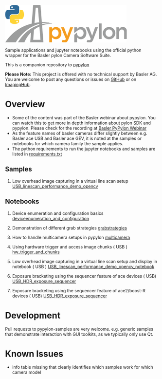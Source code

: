 ![pypylon](docs/images/Pypylon_grey_RZ_400px.png "pypylon")

Sample applications and jupyter notebooks using the official python wrapper for the Basler pylon Camera Software Suite.

This is a companion repository to [pypylon](https://github.com/basler/pypylon)

**Please Note:**
This project is offered with no technical support by Basler AG.
You are welcome to post any questions or issues on [GitHub](https://github.com/basler/pypylon-samples) or on [ImagingHub](https://www.imaginghub.com).

# Overview

 * Some of the content was part of the Basler webinar about pypylon. You can watch this to get more in depth information about pylon SDK and pypylon.
 Please check for the recording at [Basler PyPylon Webinar](https://www.baslerweb.com/en/company/news-press/webinar/pypylon-python-open-source-interface-emea/)
 * As the feature names of basler cameras differ slightly between e.g. Basler ace USB and Basler ace GEV, it is noted at the samples or notebooks for which camera family the sample applies.
 * The python requirements to run the jupyter notebooks and samples are listed in [requirements.txt](requirements.txt)
 

## Samples

1. Low overhead image capturing in a virtual line scan setup
   [USB_linescan_performance_demo_opencv](samples/USB_linescan_performance_demo_opencv.py)
   

## Notebooks

1. Device enumeration and configuration basics
   [deviceenumeration_and_configuration](notebooks/deviceenumeration_and_configuration.ipynb)
   
2. Demonstration of different grab strategies
   [grabstrategies](notebooks/grabstrategies.ipynb)

3. How to handle multicamera setups in pypylon
   [multicamera](notebooks/multicamera_handling.ipynb)

4. Using hardware trigger and access image chunks ( USB )
   [hw_trigger_and_chunks](notebooks/USB_hardware_trigger_and_chunks.ipynb)

5. Low overhead image capturing in a virtual line scan setup and display in notebook ( USB )
   [USB_linescan_performance_demo_opencv_notebook](notebooks/USB_linescan_performance_demo_opencv.ipynb)

6. Exposure bracketing using the sequencer feature of ace devices ( USB)
   [USB_HDR_exposure_sequencer](notebooks/USB_hdr_exposure_bracketing_using_sequencer.ipynb)

7. Exposure bracketing using the sequencer feature of ace2/boost-R devices ( USB)
   [USB_HDR_exposure_sequencer](notebooks/Ace2_USB_hdr_exposure_bracketing_using_sequencer.ipynb)


# Development

Pull requests to pypylon-samples are very welcome. 
e.g. generic samples that demonstrate interaction with GUI toolkits, as we typically only use Qt.

# Known Issues
 * info table missing that clearly identifies which samples work for which camera model
